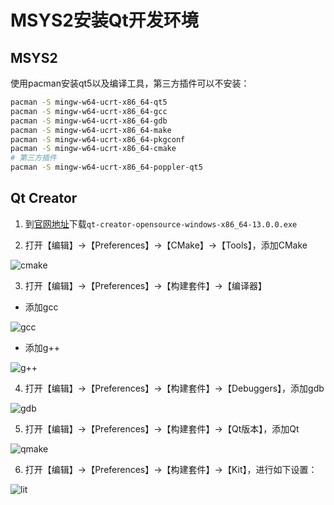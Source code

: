 # MSYS2安装Qt开发环境

## MSYS2

使用pacman安装qt5以及编译工具，第三方插件可以不安装：

```bash
pacman -S mingw-w64-ucrt-x86_64-qt5
pacman -S mingw-w64-ucrt-x86_64-gcc
pacman -S mingw-w64-ucrt-x86_64-gdb
pacman -S mingw-w64-ucrt-x86_64-make
pacman -S mingw-w64-ucrt-x86_64-pkgconf
pacman -S mingw-w64-ucrt-x86_64-cmake
# 第三方插件
pacman -S mingw-w64-ucrt-x86_64-poppler-qt5
```

## Qt Creator

1. 到[官网地址](https://download.qt.io/official_releases/qtcreator/)下载`qt-creator-opensource-windows-x86_64-13.0.0.exe`

2. 打开【编辑】->【Preferences】->【CMake】->【Tools】，添加CMake

![cmake](https://gitlab.com/iknowledge/BlogImage/-/raw/main/Qt/msys2-qtcreator-cmake.png)

3. 打开【编辑】->【Preferences】->【构建套件】->【编译器】

- 添加gcc

![gcc](https://gitlab.com/iknowledge/BlogImage/-/raw/main/Qt/msys2-qtcreator-gcc.png)

- 添加g++

![g++](https://gitlab.com/iknowledge/BlogImage/-/raw/main/Qt/msys2-qtcreator-gpp.png)

4. 打开【编辑】->【Preferences】->【构建套件】->【Debuggers】，添加gdb

![gdb](https://gitlab.com/iknowledge/BlogImage/-/raw/main/Qt/msys2-qtcreator-gdb.png)

5. 打开【编辑】->【Preferences】->【构建套件】->【Qt版本】，添加Qt

![qmake](https://gitlab.com/iknowledge/BlogImage/-/raw/main/Qt/msys2-qtcreator-qmake.png)

6. 打开【编辑】->【Preferences】->【构建套件】->【Kit】，进行如下设置：

![lit](https://gitlab.com/iknowledge/BlogImage/-/raw/main/Qt/msys2-qtcreator-kit.png)
